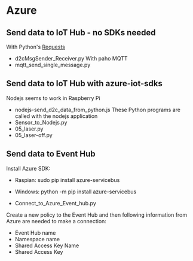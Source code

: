 # Azure
## Send data to IoT Hub - no SDKs needed
With Python's [Requests](http://docs.python-requests.org/en/master/)
- d2cMsgSender_Receiver.py
With paho MQTT
- mqtt_send_single_message.py

## Send data to IoT Hub with azure-iot-sdks
Nodejs seems to work in Raspberry Pi
- nodejs-send_d2c_data_from_python.js
These Python programs are called with the nodejs application
- Sensor_to_Nodejs.py
- 05_laser.py
- 05_laser-off.py

## Send data to Event Hub
Install Azure SDK:
- Raspian: sudo pip install azure-servicebus
- Windows: python -m pip install azure-servicebus

- Connect_to_Azure_Event_hub.py

Create a new policy to the Event Hub and then following information from Azure are needed to make a connection:
- Event Hub name
- Namespace name
- Shared Access Key Name
- Shared Access Key
